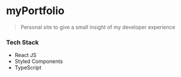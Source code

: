 # myPortfolio
> Personal site to give a small insight of my developer experience

### Tech Stack

* React JS
* Styled Components
* TypeScript
